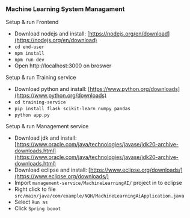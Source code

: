 ### Machine Learning System Managament

Setup & run Frontend
- Download nodejs and install: [https://nodejs.org/en/download](https://nodejs.org/en/download)
- `cd end-user`
- `npm install`
- `npm run dev`
- Open http://localhost:3000 on broswer

Setup & run Training service
- Download python and install: [https://www.python.org/downloads](https://www.python.org/downloads)
- `cd training-service`
- `pip install flask scikit-learn numpy pandas`
- `python app.py`

Setup & run Management service
- Download jdk and install: [https://www.oracle.com/java/technologies/javase/jdk20-archive-downloads.html](https://www.oracle.com/java/technologies/javase/jdk20-archive-downloads.html)
- Download eclipse and install: [https://www.eclipse.org/downloads/](https://www.eclipse.org/downloads/)
- Import `management-service/MachineLearningAI/` project in to eclipse
- Right click to file `src/main/java/com/example/NQH/MachineLearningAiApplication.java`
- Select `Run as`
- Click `Spring booot`
